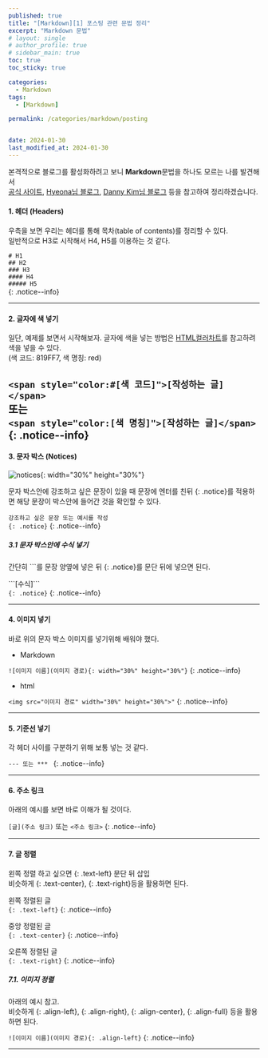 ```yaml
---
published: true
title: "[Markdown][1] 포스팅 관련 문법 정리"
excerpt: "Markdown 문법"
# layout: single
# author_profile: true
# sidebar_main: true
toc: true
toc_sticky: true

categories:
  - Markdown
tags:
  - [Markdown]

permalink: /categories/markdown/posting


date: 2024-01-30
last_modified_at: 2024-01-30
---
```


본격적으로 블로그를 활성화하려고 보니 <b>Markdown</b>문법을 하나도 모르는 나를 발견해서  
<span style="color:#819FF7">[공식 사이트](https://mmistakes.github.io/minimal-mistakes/docs/utility-classes/)</span>, <span style="color:#819FF7">[Hyeona님 블로그](https://eona1301.github.io/)</span>, <span style="color:#819FF7">[Danny Kim님 블로그](https://enidanny.github.io/)</span> 등을 참고하여 정리하겠습니다.
<br>


#### 1. 헤더 (Headers)
우측을 보면 우리는 헤더를 통해 목차(table of contents)를 정리할 수 있다.  
일반적으로 H3로 시작해서 H4, H5를 이용하는 것 같다.

```# H1```  
```## H2```  
```### H3```  
```#### H4```  
```##### H5```  
{: .notice--info}


---

#### 2. 글자에 색 넣기
일단, 예제를 보면서 시작해보자. 글자에 색을 넣는 방법은 <span style="color:#819FF7">[HTML컬러차트](https://html-color-codes.info/Korean/)</span>를 참고하려 색을 넣을 수 있다.   
(색 코드: 819FF7, 색 명칭: red)

```<span style="color:#[색 코드]">[작성하는 글]</span>```   
또는  
```<span style="color:[색 명칭]">[작성하는 글]</span>```
{: .notice--info}
---


#### 3. 문자 박스 (Notices)
![notices](../../assets/markdown/notices.png){: width="30%" height="30%"}  

문자 박스안에 강조하고 싶은 문장이 있을 때 문장에 엔터를 친뒤 {: .notice}를 적용하면 해당 문장이 박스안에 들어간 것을 확인할 수 있다. 

```강조하고 싶은 문장 또는 예시를 작성```  
```{: .notice}```
{: .notice--info}

##### 3.1 문자 박스안에 수식 넣기
간단히 ```를 문장 양옆에 넣은 뒤 {: .notice}를 문단 뒤에 넣으면 된다. 

\`\`\`[수식]\`\`\`   
```{: .notice}```
{: .notice--info}

---

#### 4. 이미지 넣기
바로 위의 문자 박스 이미지를 넣기위해 배워야 했다.
- Markdown 

```![이미지 이름](이미지 경로){: width="30%" height="30%"}```
{: .notice--info}

- html 

```<img src="이미지 경로" width="30%" height="30%">"```
{: .notice--info}

---

#### 5. 기준선 넣기
각 헤더 사이를 구분하기 위해 보통 넣는 것 같다.

```--- 또는 *** ```
{: .notice--info}

---

#### 6. 주소 링크
아래의 예시를 보면 바로 이해가 될 것이다.  

```[글](주소 링크)``` 또는 ```<주소 링크>```
{: .notice--info}

---

#### 7. 글 정렬
왼쪽 정렬 하고 싶으면 {: .text-left} 문단 뒤 삽입  
비슷하게 {: .text-center}, {: .text-right}등을 활용하면 된다.  

왼쪽 정렬된 글  
```{: .text-left}```
{: .notice--info}

중앙 정렬된 글  
```{: .text-center}```
{: .notice--info}

오른쪽 정렬된 글  
```{: .text-right}```
{: .notice--info}


##### 7.1. 이미지 정렬
아래의 예시 참고.  
비슷하게 {: .align-left}, {: .align-right}, {: .align-center}, {: .align-full} 등을 활용하면 된다.

```![이미지 이름](이미지 경로){: .align-left}```
{: .notice--info}

---

